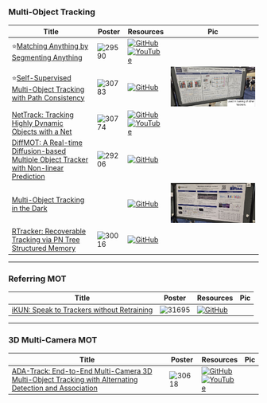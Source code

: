 ### Multi-Object Tracking
|Title|Poster|Resources|Pic|
|------|------|------|------|
| ⭐[Matching Anything by Segmenting Anything ](https://openaccess.thecvf.com/content/CVPR2024/html/Li_Matching_Anything_by_Segmenting_Anything_CVPR_2024_paper.html)|![29590](https://github.com/HeChengHui/CVPR2024/assets/84503515/51af6529-25a3-4210-93c2-c8d3b2cf9a9a)|[![GitHub](https://img.shields.io/github/stars/dsx0511/ADA-Track?style=social)](https://github.com/siyuanliii/masa)<br> [![YouTube](https://img.shields.io/badge/YouTube-%23FF0000.svg?style=for-the-badge&logo=YouTube&logoColor=white)](https://www.youtube.com/watch?v=KDQVujKAWFQ)
| ⭐[Self-Supervised Multi-Object Tracking with Path Consistency ](https://openaccess.thecvf.com/content/CVPR2024/html/Lu_Self-Supervised_Multi-Object_Tracking_with_Path_Consistency_CVPR_2024_paper.html)|![30783](https://github.com/HeChengHui/CVPR2024/assets/84503515/e1257396-4def-4364-a747-6b3f3145d312)|[![GitHub](https://img.shields.io/github/stars/amazon-science/path-consistency?style=social)](https://github.com/amazon-science/path-consistency)|![Pic](https://github.com/HeChengHui/CVPR2024/blob/main/Papers/Topics/Object%20Tracking/assets/WhatsApp%20Image%202024-07-08%20at%2015.39.11.jpeg)
| [NetTrack: Tracking Highly Dynamic Objects with a Net ](https://openaccess.thecvf.com/content/CVPR2024/html/Zheng_NetTrack_Tracking_Highly_Dynamic_Objects_with_a_Net_CVPR_2024_paper.html)| ![30774](https://github.com/HeChengHui/CVPR2024/assets/84503515/186b75ec-3b56-4c03-aca7-33f171096c8a)| [![GitHub](https://img.shields.io/github/stars/George-Zhuang/NetTrack?style=social)](https://github.com/George-Zhuang/NetTrack)<br> [![YouTube](https://img.shields.io/badge/YouTube-%23FF0000.svg?style=for-the-badge&logo=YouTube&logoColor=white)](https://www.youtube.com/watch?v=h81R1B8HuOE)
| [DiffMOT: A Real-time Diffusion-based Multiple Object Tracker with Non-linear Prediction ](https://openaccess.thecvf.com/content/CVPR2024/html/Lv_DiffMOT_A_Real-time_Diffusion-based_Multiple_Object_Tracker_with_Non-linear_Prediction_CVPR_2024_paper.html)| ![29206](https://github.com/HeChengHui/CVPR2024/assets/84503515/7c42733b-9d1e-4dea-932c-7cacadd205a3)| [![GitHub](https://img.shields.io/github/stars/Kroery/DiffMOT?style=social)](https://github.com/Kroery/DiffMOT)
| [Multi-Object Tracking in the Dark](https://openaccess.thecvf.com/content/CVPR2024/html/Wang_Multi-Object_Tracking_in_the_Dark_CVPR_2024_paper.html) |  | [![GitHub](https://img.shields.io/github/stars/ying-fu/LMOT?style=social)](https://github.com/ying-fu/LMOT) | ![Pic](https://github.com/HeChengHui/CVPR2024/blob/main/Papers/Topics/Object%20Tracking/assets/photo_2024-07-02_22-40-42.jpg)
| [RTracker: Recoverable Tracking via PN Tree Structured Memory ](https://openaccess.thecvf.com/content/CVPR2024/html/Huang_RTracker_Recoverable_Tracking_via_PN_Tree_Structured_Memory_CVPR_2024_paper.html)| ![30016](https://github.com/HeChengHui/CVPR2024/assets/84503515/4d440508-62b0-45ed-88ca-6449b23c5b4b)| [![GitHub](https://img.shields.io/github/stars/NorahGreen/RTracker?style=social)](https://github.com/NorahGreen/RTracker)

---

### Referring MOT
|Title|Poster|Resources|Pic|
|------|------|------|------|
| [iKUN: Speak to Trackers without Retraining ](https://openaccess.thecvf.com/content/CVPR2024/html/Du_iKUN_Speak_to_Trackers_without_Retraining_CVPR_2024_paper.html)| ![31695](https://github.com/HeChengHui/CVPR2024/assets/84503515/5aa4de01-5800-46f0-b018-baf9ef8612c8)| [![GitHub](https://img.shields.io/github/stars/dyhBUPT/iKUN?style=social)](https://github.com/dyhBUPT/iKUN)

---

### 3D Multi-Camera MOT
|Title|Poster|Resources|Pic|
|------|------|------|------|
| [ADA-Track: End-to-End Multi-Camera 3D Multi-Object Tracking with Alternating Detection and Association](https://openaccess.thecvf.com/content/CVPR2024/html/Ding_ADA-Track_End-to-End_Multi-Camera_3D_Multi-Object_Tracking_with_Alternating_Detection_and_CVPR_2024_paper.html)|  ![30618](https://github.com/HeChengHui/CVPR2024/assets/84503515/9bccb016-1185-4aa4-95fb-c7e82c7e153f)| [![GitHub](https://img.shields.io/github/stars/dsx0511/ADA-Track?style=social)](https://github.com/dsx0511/ADA-Track)<br> [![YouTube](https://img.shields.io/badge/YouTube-%23FF0000.svg?style=for-the-badge&logo=YouTube&logoColor=white)](https://www.youtube.com/watch?v=vYm16mHXrjU)
